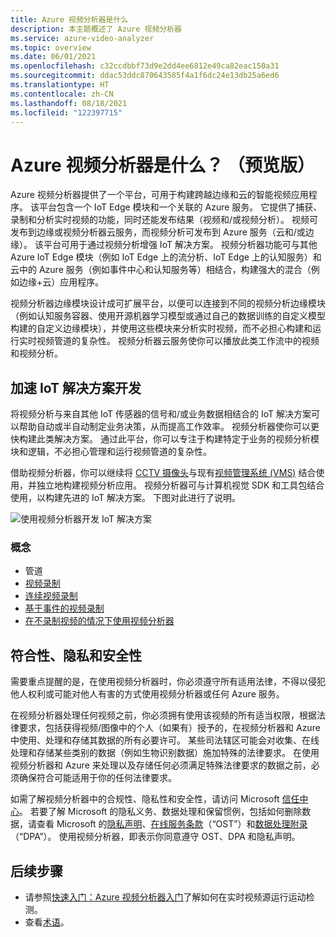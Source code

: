 ```yaml
---
title: Azure 视频分析器是什么
description: 本主题概述了 Azure 视频分析器
ms.service: azure-video-analyzer
ms.topic: overview
ms.date: 06/01/2021
ms.openlocfilehash: c32ccdbbf73d9e2dd4ee6812e49ca82eac150a31
ms.sourcegitcommit: ddac53ddc870643585f4a1f6dc24e13db25a6ed6
ms.translationtype: HT
ms.contentlocale: zh-CN
ms.lasthandoff: 08/18/2021
ms.locfileid: "122397715"
---
```

# <a name="what-is-azure-video-analyzer-preview"></a>Azure 视频分析器是什么？ （预览版）
 
Azure 视频分析器提供了一个平台，可用于构建跨越边缘和云的智能视频应用程序。 该平台包含一个 IoT Edge 模块和一个关联的 Azure 服务。 它提供了捕获、录制和分析实时视频的功能，同时还能发布结果（视频和/或视频分析）。 视频可发布到边缘或视频分析器云服务，而视频分析可发布到 Azure 服务（云和/或边缘）。 该平台可用于通过视频分析增强 IoT 解决方案。 视频分析器功能可与其他 Azure IoT Edge 模块（例如 IoT Edge 上的流分析、IoT Edge 上的认知服务）和云中的 Azure 服务（例如事件中心和认知服务等）相结合，构建强大的混合（例如边缘+云）应用程序。

视频分析器边缘模块设计成可扩展平台，以便可以连接到不同的视频分析边缘模块（例如认知服务容器、使用开源机器学习模型或通过自己的数据训练的自定义模型构建的自定义边缘模块），并使用这些模块来分析实时视频，而不必担心构建和运行实时视频管道的复杂性。 视频分析器云服务使你可以播放此类工作流中的视频和视频分析。

## <a name="accelerate-iot-solutions-development"></a>加速 IoT 解决方案开发 

将视频分析与来自其他 IoT 传感器的信号和/或业务数据相结合的 IoT 解决方案可以帮助自动或半自动制定业务决策，从而提高工作效率。 视频分析器使你可以更快构建此类解决方案。 通过此平台，你可以专注于构建特定于业务的视频分析模块和逻辑，不必担心管理和运行视频管道的复杂性。

借助视频分析器，你可以继续将 [CCTV 摄像头](https://en.wikipedia.org/wiki/Closed-circuit_television_camera)与现有[视频管理系统 (VMS)](https://en.wikipedia.org/wiki/Video_management_system) 结合使用，并独立地构建视频分析应用。 视频分析器可与计算机视觉 SDK 和工具包结合使用，以构建先进的 IoT 解决方案。 下图对此进行了说明。

![使用视频分析器开发 IoT 解决方案](./media/overview/product-diagram.svg)

### <a name="concepts"></a>概念

* 管道
* [视频录制](video-recording.md)
* [连续视频录制](continuous-video-recording.md)
* [基于事件的视频录制](event-based-video-recording-concept.md)
* [在不录制视频的情况下使用视频分析器](analyze-live-video-without-recording.md)

## <a name="compliance-privacy-and-security"></a>符合性、隐私和安全性

需要重点提醒的是，在使用视频分析器时，你必须遵守所有适用法律，不得以侵犯他人权利或可能对他人有害的方式使用视频分析器或任何 Azure 服务。

在视频分析器处理任何视频之前，你必须拥有使用该视频的所有适当权限，根据法律要求，包括获得视频/图像中的个人（如果有）授予的，在视频分析器和 Azure 中使用、处理和存储其数据的所有必要许可。 某些司法辖区可能会对收集、在线处理和存储某些类别的数据（例如生物识别数据）施加特殊的法律要求。 在使用视频分析器和 Azure 来处理以及存储任何必须满足特殊法律要求的数据之前，必须确保符合可能适用于你的任何法律要求。

如需了解视频分析器中的合规性、隐私性和安全性，请访问 Microsoft [信任中心](https://www.microsoft.com/TrustCenter/CloudServices/Azure/default.aspx)。 若要了解 Microsoft 的隐私义务、数据处理和保留惯例，包括如何删除数据，请查看 Microsoft 的[隐私声明](https://privacy.microsoft.com/PrivacyStatement)、[在线服务条款](https://www.microsoft.com/licensing/product-licensing/products?rtc=1)（“OST”）和[数据处理附录](https://www.microsoftvolumelicensing.com/DocumentSearch.aspx?Mode=3&DocumentTypeId=67)（“DPA”）。 使用视频分析器，即表示你同意遵守 OST、DPA 和隐私声明。

## <a name="next-steps"></a>后续步骤

* 请参照[快速入门：Azure 视频分析器入门](get-started-detect-motion-emit-events.md)了解如何在实时视频源运行运动检测。
* 查看[术语](terminology.md)。
